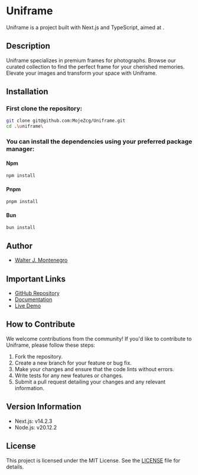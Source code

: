 # Uniframe

Uniframe is a project built with Next.js and TypeScript, aimed at .

## Description

Uniframe specializes in premium frames for photographs. Browse our curated collection to find the perfect frame for your cherished memories. Elevate your images and transform your space with Uniframe.

## Installation

### First clone the repository:

```bash
git clone git@github.com:MojeZcg/Uniframe.git
cd .\uniframe\
```

### You can install the dependencies using your preferred package manager:

#### Npm
```bash
npm install
```

#### Pnpm
```bash
pnpm install
```

#### Bun
```
bun install
```

## Author

- [Walter J. Montenegro](https://github.com/MojeZcg)

## Important Links

- [GitHub Repository](https://github.com/MojeZcg/uniframe)
- [Documentation](https://yourwebsite.com/docs)
- [Live Demo](https://yourwebsite.com/demo)

## How to Contribute

We welcome contributions from the community! If you'd like to contribute to Uniframe, please follow these steps:

1. Fork the repository.
2. Create a new branch for your feature or bug fix.
3. Make your changes and ensure that the code lints without errors.
4. Write tests for any new features or changes.
5. Submit a pull request detailing your changes and any relevant information.

## Version Information

- Next.js: v14.2.3
- Node.js: v20.12.2

## License

This project is licensed under the MIT License. See the [LICENSE](https://github.com/MojeZcg/uniframe/blob/main/LICENSE) file for details.
